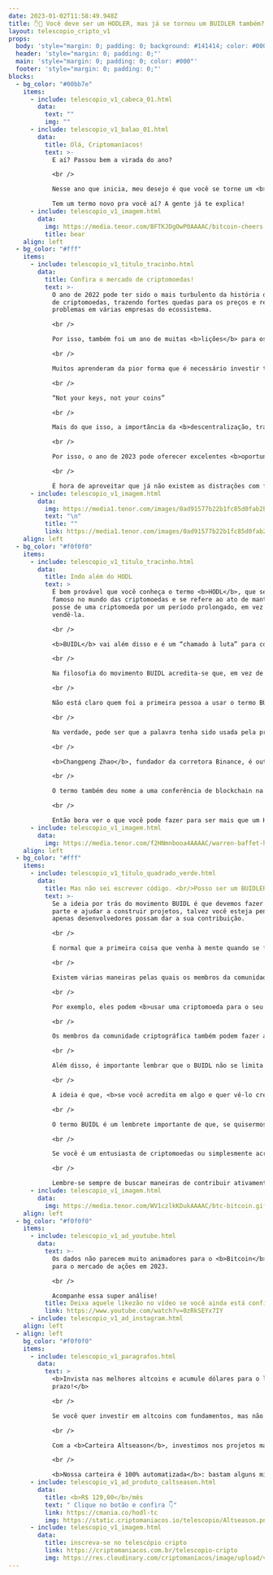 ```yaml
---
date: 2023-01-02T11:58:49.948Z
title: ✋💎 Você deve ser um HODLER, mas já se tornou um BUIDLER também? ✋💎
layout: telescopio_cripto_v1
props:
  body: 'style="margin: 0; padding: 0; background: #141414; color: #000"'
  header: 'style="margin: 0; padding: 0;"'
  main: 'style="margin: 0; padding: 0; color: #000"'
  footer: 'style="margin: 0; padding: 0;"'
blocks:
  - bg_color: "#00bb7e"
    items:
      - include: telescopio_v1_cabeca_01.html
        data:
          text: ""
          img: ""
      - include: telescopio_v1_balao_01.html
        data:
          title: Olá, Criptomaníacos!
          text: >-
            E aí? Passou bem a virada do ano?

            <br />

            Nesse ano que inicia, meu desejo é que você se torne um <b>HODLER</b> e um <b>BUIDLER</b>.

            Tem um termo novo pra você aí? A gente já te explica!
      - include: telescopio_v1_imagem.html
        data:
          img: https://media.tenor.com/BFTKJDgOwP0AAAAC/bitcoin-cheers.gif
          title: bear
    align: left
  - bg_color: "#fff"
    items:
      - include: telescopio_v1_titulo_tracinho.html
        data:
          title: Confira o mercado de criptomoedas!
          text: >-
            O ano de 2022 pode ter sido o mais turbulento da história do mercado
            de criptomoedas, trazendo fortes quedas para os preços e revelando
            problemas em várias empresas do ecossistema.

            <br />

            Por isso, também foi um ano de muitas <b>lições</b> para os investidores de criptomoedas.

            <br />

            Muitos aprenderam da pior forma que é necessário investir tempo suficiente para cuidar de forma adequada das suas chaves privadas.

            <br />

            “Not your keys, not your coins”

            <br />

            Mais do que isso, a importância da <b>descentralização, transparência e auditabilidade</b> nunca esteve tão clara como agora e o ecossistema ainda tem muito para construir.

            <br />

            Por isso, o ano de 2023 pode oferecer excelentes <b>oportunidades</b> para os investidores que souberem se preparar.

            <br />

            É hora de aproveitar que já não existem as distrações com fotos de macacos negociando a milhões de reais ou a próxima moeda de cachorro que pode te deixar milionário, para entender quais projetos realmente são úteis e contribuem com o desenvolvimento do ecossistema cripto.
      - include: telescopio_v1_imagem.html
        data:
          img: https://media1.tenor.com/images/0ad91577b22b1fc85d0fab2b321574db/tenor.gif
          text: "\n"
          title: ""
          link: https://media1.tenor.com/images/0ad91577b22b1fc85d0fab2b321574db/tenor.gif
    align: left
  - bg_color: "#f0f0f0"
    items:
      - include: telescopio_v1_titulo_tracinho.html
        data:
          title: Indo além do HODL
          text: >
            É bem provável que você conheça o termo <b>HODL</b>, que se tornou
            famoso no mundo das criptomoedas e se refere ao ato de manter a
            posse de uma criptomoeda por um período prolongado, em vez de
            vendê-la.

            <br />

            <b>BUIDL</b> vai além disso e é um “chamado à luta” para construir e contribuir com o ecossistema de criptomoedas, em vez de apenas “manter suas coins de forma passiva”, como acontece com os que se posicionam como holders.

            <br />

            Na filosofia do movimento BUIDL acredita-se que, em vez de apenas acumular ou negociar criptomoedas, as pessoas devem começar a <b>contribuir de forma proativa</b> para ajudar na adoção e melhorar o ecossistema no qual investiram. Se você fizer uma busca pela internet, vai ver que o BUIDL chega até mesmo a ser considerado por alguns como uma estratégia de investimento.

            <br />

            Não está claro quem foi a primeira pessoa a usar o termo BUIDL. No entanto, muitos nomes importantes do ecossistema de criptomoedas acreditam nessa estratégia e usam regularmente o termo para encorajar o desenvolvimento do ecossistema como um todo.

            <br />

            Na verdade, pode ser que a palavra tenha sido usada pela primeira vez pelo fundador da Ethereum, <b>Vitalik Buterin</b>, em um tuíte em 2018. 

            <br />

            <b>Changpeng Zhao</b>, fundador da corretora Binance, é outro importante nome do mercado que usa regularmente o termo BUIDL para encorajar novos e antigos membros da comunidade cripto a começar a contribuir para o ecossistema além de apenas comprar e HODLAR.

            <br />

            O termo também deu nome a uma conferência de blockchain na Coreia do Sul, o que ajudou a promover ainda mais o seu uso. 

            <br />

            Então bora ver o que você pode fazer para ser mais que um Hodler!
      - include: telescopio_v1_imagem.html
        data:
          img: https://media.tenor.com/f2HNmnbooa4AAAAC/warren-baffet-hodl-playing-music.gif
    align: left
  - bg_color: "#fff"
    items:
      - include: telescopio_v1_titulo_quadrado_verde.html
        data:
          title: Mas não sei escrever código. <br/>Posso ser um BUIDLER?
          text: >-
            Se a ideia por trás do movimento BUIDL é que devemos fazer a sua
            parte e ajudar a construir projetos, talvez você esteja pensando que
            apenas desenvolvedores possam dar a sua contribuição. 

            <br />

            É normal que a primeira coisa que venha à mente quando se fala em promover em um espaço altamente tecnológico como o de criptomoedas é que é preciso ser um especialista em programação para participar. Mas esse não é especificamente o caso para o BUIDL.

            <br />

            Existem várias maneiras pelas quais os membros da comunidade criptográfica podem participar ativamente no BUIDL. 

            <br />

            Por exemplo, eles podem <b>usar uma criptomoeda para o seu propósito previsto, utilizar contratos inteligentes, testar produtos em beta, escrever artigos, jogar games em blockchain, usar carteiras de criptomoedas</b> e qualquer coisa que possa ajudar os projetos de blockchain e criptomoedas a evoluir e expandir, especialmente os menores ou menos estabelecidos.

            <br />

            Os membros da comunidade criptográfica também podem fazer a sua parte <b>participando de fóruns e discussões online, compartilhando conhecimentos e experiências</b> com outros entusiastas.

            <br />

            Além disso, é importante lembrar que o BUIDL não se limita apenas a projetos baseados em criptografia e blockchain. Ele também pode se aplicar a outros setores, como <b>tecnologia</b> ou até mesmo em projetos sociais ou de caridade. 

            <br />

            A ideia é que, <b>se você acredita em algo e quer vê-lo crescer e ter sucesso, é importante fazer a sua parte e contribuir ativamente para o seu desenvolvimento. </b>Isso pode incluir investimento financeiro, mas também pode incluir outras formas de apoio e participação, como vimos.

            <br />

            O termo BUIDL é um lembrete importante de que, se quisermos ver o mundo avançar e progredir, precisamos fazer a nossa parte. 

            <br />

            Se você é um entusiasta de criptomoedas ou simplesmente acredita em uma causa, lembre-se que está em suas mãos o poder de fazer a sua parte para ajudar a construir o futuro.

            <br />

            Lembre-se sempre de buscar maneiras de contribuir ativamente no que você acredita!
      - include: telescopio_v1_imagem.html
        data:
          img: https://media.tenor.com/WV1czlkKDukAAAAC/btc-bitcoin.gif
    align: left
  - bg_color: "#f0f0f0"
    items:
      - include: telescopio_v1_ad_youtube.html
        data:
          text: >-
            Os dados não parecem muito animadores para o <b>Bitcoin</b> (BTC) e
            para o mercado de ações em 2023. 

            <br />

            Acompanhe essa super análise!
          title: Deixa aquele likezão no vídeo se você ainda está confiante no BTC!
          link: https://www.youtube.com/watch?v=0zRkSEYx7IY
      - include: telescopio_v1_ad_instagram.html
    align: left
  - align: left
    bg_color: "#f0f0f0"
    items:
      - include: telescopio_v1_paragrafos.html
        data:
          text: >
            <b>Invista nas melhores altcoins e acumule dólares para o longo
            prazo!</b>

            <br />

            Se você quer investir em altcoins com fundamentos, mas não sabe como avaliar os projetos e não consegue acertar os preços de entrada, temos a solução pra você.

            <br />

            Com a <b>Carteira Altseason</b>, investimos nos projetos mais promissores para o longo prazo, como Ethereum, Aave, Polygon e outros, aproveitando os melhores preços!

            <br />

            <b>Nossa carteira é 100% automatizada</b>: bastam alguns minutos para configurá-la e deixá-la rebalancear os seus ativos — não temos acesso aos seus fundos, podemos apenas rebalancear o seu portfólio.
      - include: telescopio_v1_ad_produto_caltseason.html
        data:
          title: <b>R$ 129,00</b>/mês
          text: " Clique no botão e confira 👇"
          link: https://cmania.co/hodl-tc
          img: https://static.criptomaniacos.io/telescopio/Altseason.png
      - include: telescopio_v1_imagem.html
        data:
          title: inscreva-se no telescópio cripto
          link: https://criptomaniacos.com.br/telescopio-cripto
          img: https://res.cloudinary.com/criptomaniacos/image/upload/v1662133224/telescopio/inscreva-se-telescopio.png
---
```

